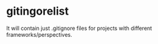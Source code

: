 # gitingorelist
It will contain just .gitignore files for projects with different frameworks/perspectives.
